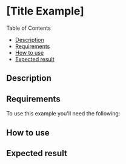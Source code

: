 <!-- This template is the default one for all the example's README files -->

# [Title Example]

Table of Contents

* [Description](#description)
* [Requirements](#requirements)
* [How to use](#how-to-use)
* [Expected result](#expected-result)

## Description

<!-- Detailed description of the example -->

## Requirements

To use this example you'll need the following:

<!-- List of further requirements that are needed to use the example -->

## How to use

<!-- Detailed description on how to use the example -->

## Expected result

<!-- Detailed description on the expected result after executing the example -->
